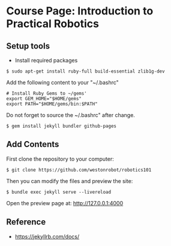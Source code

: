 # Course Page: Introduction to Practical Robotics 

## Setup tools

* Install required packages

```
$ sudo apt-get install ruby-full build-essential zlib1g-dev
```

Add the following content to your "~/.bashrc"

```
# Install Ruby Gems to ~/gems'
export GEM_HOME="$HOME/gems"
export PATH="$HOME/gems/bin:$PATH"
```

Do not forget to source the ~/.bashrc" after change.

```
$ gem install jekyll bundler github-pages
```

## Add Contents

First clone the repository to your computer:

```
$ git clone https://github.com/westonrobot/robotics101
```

Then you can modify the files and preview the site:

```
$ bundle exec jekyll serve --livereload
```

Open the preview page at: http://127.0.0.1:4000

## Reference

* https://jekyllrb.com/docs/